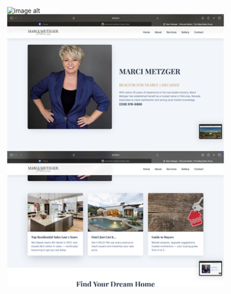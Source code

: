 ![image alt](https://github.com/mrblueofficial/Real-Estate-Web/blob/master/1.png)
![image alt](https://github.com/mrblueofficial/Real-Estate-Web/blob/master/2.png)
![image alt](https://github.com/mrblueofficial/Real-Estate-Web/blob/master/3.png)
